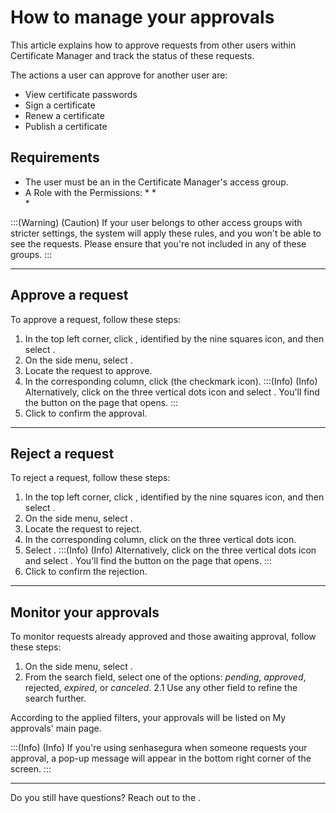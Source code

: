 # How to manage your approvals 

This article explains how to approve requests from other users within Certificate Manager and track the status of these requests. 

The actions a user can approve for another user are:

* View certificate passwords
* Sign a certificate
* Renew a certificate
* Publish a certificate

## Requirements

* The user must be an  in the Certificate Manager's access group.
* A Role with the Permissions:
    * 
    *  
    *  

:::(Warning) (Caution)
If your user belongs to other access groups with stricter settings, the system will apply these rules, and you won't be able to see the requests. Please ensure that you're not included in any of these groups.
:::
***
## Approve a request

To approve a request, follow these steps:

1. In the top left corner, click , identified by the nine squares icon, and then select .
2. On the side menu, select .
3. Locate the request to approve.
4. In the corresponding  column, click  (the checkmark icon).
    :::(Info) (Info)
    Alternatively, click on the three vertical dots icon and select . You'll find the  button on the page that opens.
    :::
5. Click  to confirm the approval.
***
## Reject a request 
To reject a request, follow these steps:

1. In the top left corner, click , identified by the nine squares icon, and then select .
2. On the side menu, select .
3. Locate the request to reject.
4.  In the corresponding  column, click on the three vertical dots icon.
5. Select .
    :::(Info) (Info)
    Alternatively, click on the three vertical dots icon and select . You'll find the  button on the page that opens.
    :::
7. Click  to confirm the rejection.
***
## Monitor your approvals 

To monitor requests already approved and those awaiting approval, follow these steps:

1. On the side menu, select .
2. From the  search field, select one of the options: *pending*, *approved*, rejected, *expired*, or *canceled*.
    2.1 Use any other field to refine the search further.

According to the applied filters, your approvals will be listed on My approvals' main page.

:::(Info) (Info)
If you're using senhasegura when someone requests your approval, a pop-up message will appear in the bottom right corner of the screen.
:::
***
Do you still have questions? Reach out to the .